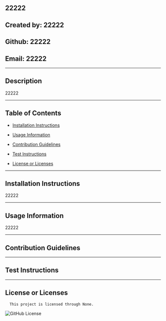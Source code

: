 ## 22222

  ## Created by: 22222

  ## Github: 22222

  ## Email: 22222
  ________________________________________
  
  ## Description
  
  22222
  
  ________________________________________
  
  ## Table of Contents
  
  * [Installation Instructions](#installation-instructions)

  * [Usage Information](#usage-information)

  * [Contribution Guidelines](#contribution-guidelines)

  * [Test Instructions](#test-instructions)

  * [License or Licenses](#license-or-licenses)

  ________________________________________

  ## Installation Instructions

  22222

  ________________________________________

  ## Usage Information

  22222

  ________________________________________

  ## Contribution Guidelines

  

  ________________________________________

  ## Test Instructions

  

  ________________________________________
  ## License or Licenses

  
      This project is licensed through None.
      

   ![GitHub License](https://img.shields.io/badge/license-None-blue.svg)

  
